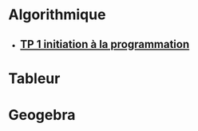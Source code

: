 # Algorithmique  
 * ## [TP 1 initiation à la programmation](../TP1_initiation_prog)

# Tableur  
# Geogebra  

